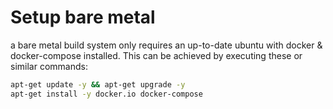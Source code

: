 # Setup bare metal

a bare metal build system only requires an up-to-date ubuntu with docker & docker-compose installed.
This can be achieved by executing these or similar commands:

```bash
apt-get update -y && apt-get upgrade -y
apt-get install -y docker.io docker-compose
```

